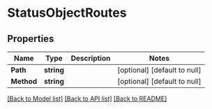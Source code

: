 # StatusObjectRoutes

## Properties
Name | Type | Description | Notes
------------ | ------------- | ------------- | -------------
**Path** | **string** |  | [optional] [default to null]
**Method** | **string** |  | [optional] [default to null]

[[Back to Model list]](../README.md#documentation-for-models) [[Back to API list]](../README.md#documentation-for-api-endpoints) [[Back to README]](../README.md)


